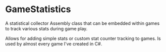 # GameStatistics
A statistical collector Assembly class that can be embedded within games to track various stats during game play.

Allows for adding simple stats or custom stat counter tracking to games.  Is used by almost every game I've created
in C#.
